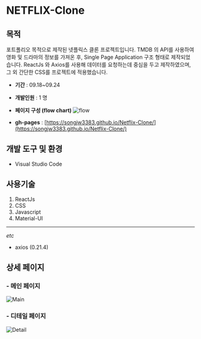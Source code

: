 # NETFLIX-Clone
## 목적
포트폴리오 목적으로 제작된 넷플릭스 클론 프로젝트입니다.
TMDB 의 API를 사용하여 영화 및 드라마의 정보를 가져온 후, Single Page Application 구조 형태로 제작되었습니다.
ReactJs 와 Axios를 사용해 데이터를 요청하는데 중심을 두고 제작하였으며, 그 외 간단한 CSS를 프로젝트에 적용했습니다.

- **기간** :
09.18~09.24

- **개발인원** :
1 명

- **페이지 구성 (flow chart)** 
![flow](https://user-images.githubusercontent.com/56250064/134765318-a2f76d65-9fe8-4251-86d9-113a03d550eb.png)


- **gh-pages** : 
[https://songjw3383.github.io/Netflix-Clone/](https://songjw3383.github.io/Netflix-Clone/)

## 개발 도구 및 환경
- Visual Studio Code

## 사용기술
1. ReactJs
2. CSS
3. Javascript
4. Material-UI

<hr/>

*etc* 
- axios (0.21.4)

## 상세 페이지 
### - 메인 페이지
![Main](https://user-images.githubusercontent.com/56250064/134764639-ca7f3beb-49d3-41f2-af9b-ca3f105b34a0.png)

### - 디테일 페이지
![Detail](https://user-images.githubusercontent.com/56250064/134764654-9f02bcf2-d5c9-4017-9fc5-d5b79fa37e21.png)
